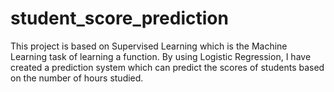 # student_score_prediction
This project is based on Supervised Learning which is the Machine Learning task of learning a function. By using Logistic Regression, I have created a prediction system which can predict the scores of students based on the number of hours studied.
